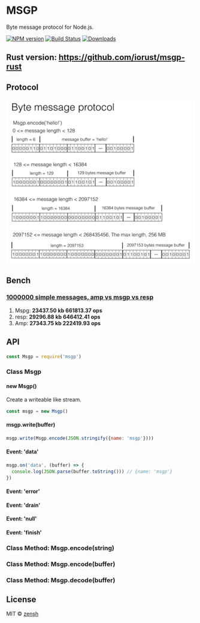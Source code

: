 MSGP
====
Byte message protocol for Node.js.

[![NPM version][npm-image]][npm-url]
[![Build Status][travis-image]][travis-url]
[![Downloads][downloads-image]][downloads-url]

## Rust version: https://github.com/iorust/msgp-rust

## Protocol

![Byte message protocol](https://raw.githubusercontent.com/zensh/msgp-node/master/msgp.png)

## Bench
### [1000000 simple messages, amp vs msgp vs resp](https://github.com/zensh/msgp-node/tree/master/bench)

1. Mspg: **23437.50 kb 661813.37 ops**
2. resp: **29296.88 kb 646412.41 ops**
3. Amp: **27343.75 kb 222419.93 ops**

## API

```js
const Msgp = require('msgp')
```

### Class Msgp
#### new Msgp()
Create a writeable like stream.

```js
const msgp = new Msgp()
```

#### msgp.write(buffer)

```js
msgp.write(Msgp.encode(JSON.stringify({name: 'msgp'})))
```

#### Event: 'data'

```js
msgp.on('data', (buffer) => {
  console.log(JSON.parse(buffer.toString())) // {name: 'msgp'}
})
```

#### Event: 'error'
#### Event: 'drain'
#### Event: 'null'
#### Event: 'finish'

### Class Method: Msgp.encode(string)
### Class Method: Msgp.encode(buffer)
### Class Method: Msgp.decode(buffer)

## License

MIT © [zensh](https://github.com/zensh)

[npm-url]: https://npmjs.org/package/msgp
[npm-image]: http://img.shields.io/npm/v/msgp.svg

[travis-url]: https://travis-ci.org/zensh/msgp-node
[travis-image]: http://img.shields.io/travis/zensh/msgp-node.svg

[downloads-url]: https://npmjs.org/package/msgp
[downloads-image]: http://img.shields.io/npm/dm/msgp.svg?style=flat-square
